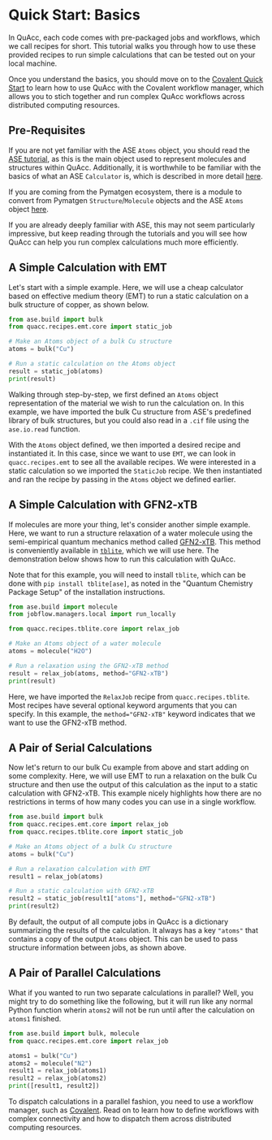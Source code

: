 # Quick Start: Basics

In QuAcc, each code comes with pre-packaged jobs and workflows, which we call recipes for short. This tutorial walks you through how to use these provided recipes to run simple calculations that can be tested out on your local machine.

Once you understand the basics, you should move on to the [Covalent Quick Start](covalent.md) to learn how to use QuAcc with the Covalent workflow manager, which allows you to stich together and run complex QuAcc workflows across distributed computing resources.

## Pre-Requisites

If you are not yet familiar with the ASE `Atoms` object, you should read the [ASE tutorial](https://wiki.fysik.dtu.dk/ase/ase/atoms.html), as this is the main object used to represent molecules and structures within QuAcc. Additionally, it is worthwhile to be familiar with the basics of what an ASE `Calculator` is, which is described in more detail [here](https://wiki.fysik.dtu.dk/ase/ase/calculators/calculators.html).

If you are coming from the Pymatgen ecosystem, there is a module to convert from Pymatgen `Structure`/`Molecule` objects and the ASE `Atoms` object [here](https://pymatgen.org/pymatgen.io.ase.html).

If you are already deeply familiar with ASE, this may not seem particularly impressive, but keep reading through the tutorials and you will see how QuAcc can help you run complex calculations much more efficiently.

## A Simple Calculation with EMT

Let's start with a simple example. Here, we will use a cheap calculator based on effective medium theory (EMT) to run a static calculation on a bulk structure of copper, as shown below.

```python
from ase.build import bulk
from quacc.recipes.emt.core import static_job

# Make an Atoms object of a bulk Cu structure
atoms = bulk("Cu")

# Run a static calculation on the Atoms object
result = static_job(atoms)
print(result)
```

Walking through step-by-step, we first defined an `Atoms` object representation of the material we wish to run the calculation on. In this example, we have imported the bulk Cu structure from ASE's predefined library of bulk structures, but you could also read in a `.cif` file using the `ase.io.read` function.

With the `Atoms` object defined, we then imported a desired recipe and instantiated it. In this case, since we want to use `EMT`, we can look in `quacc.recipes.emt` to see all the available recipes. We were interested in a static calculation so we imported the `StaticJob` recipe. We then instantiated and ran the recipe by passing in the `Atoms` object we defined earlier.

## A Simple Calculation with GFN2-xTB

If molecules are more your thing, let's consider another simple example. Here, we want to run a structure relaxation of a water molecule using the semi-empirical quantum mechanics method called [GFN2-xTB](https://doi.org/10.1021/acs.jctc.8b01176). This method is conveniently available in [`tblite`](https://github.com/tblite/tblite), which we will use here. The demonstration below shows how to run this calculation with QuAcc.

Note that for this example, you will need to install `tblite`, which can be done with `pip install tblite[ase]`, as noted in the "Quantum Chemistry Package Setup" of the installation instructions.

```python
from ase.build import molecule
from jobflow.managers.local import run_locally

from quacc.recipes.tblite.core import relax_job

# Make an Atoms object of a water molecule
atoms = molecule("H2O")

# Run a relaxation using the GFN2-xTB method
result = relax_job(atoms, method="GFN2-xTB")
print(result)
```

Here, we have imported the `RelaxJob` recipe from `quacc.recipes.tblite`. Most recipes have several optional keyword arguments that you can specify. In this example, the `method="GFN2-xTB"` keyword indicates that we want to use the GFN2-xTB method.

## A Pair of Serial Calculations

Now let's return to our bulk Cu example from above and start adding on some complexity. Here, we will use EMT to run a relaxation on the bulk Cu structure and then use the output of this calculation as the input to a static calculation with GFN2-xTB. This example nicely highlights how there are no restrictions in terms of how many codes you can use in a single workflow.

```python
from ase.build import bulk
from quacc.recipes.emt.core import relax_job
from quacc.recipes.tblite.core import static_job

# Make an Atoms object of a bulk Cu structure
atoms = bulk("Cu")

# Run a relaxation calculation with EMT
result1 = relax_job(atoms)

# Run a static calculation with GFN2-xTB
result2 = static_job(result1["atoms"], method="GFN2-xTB")
print(result2)
```

By default, the output of all compute jobs in QuAcc is a dictionary summarizing the results of the calculation. It always has a key `"atoms"` that contains a copy of the output `Atoms` object. This can be used to pass structure information between jobs, as shown above.

## A Pair of Parallel Calculations

What if you wanted to run two separate calculations in parallel? Well, you might try to do something like the following, but it will run like any normal Python function wherin `atoms2` will not be run until after the calculation on `atoms1` finished.

```python
from ase.build import bulk, molecule
from quacc.recipes.emt.core import relax_job

atoms1 = bulk("Cu")
atoms2 = molecule("N2")
result1 = relax_job(atoms1)
result2 = relax_job(atoms2)
print([result1, result2])
```

To dispatch calculations in a parallel fashion, you need to use a workflow manager, such as [Covalent](covalent.md). Read on to learn how to define workflows with complex connectivity and how to dispatch them across distributed computing resources.